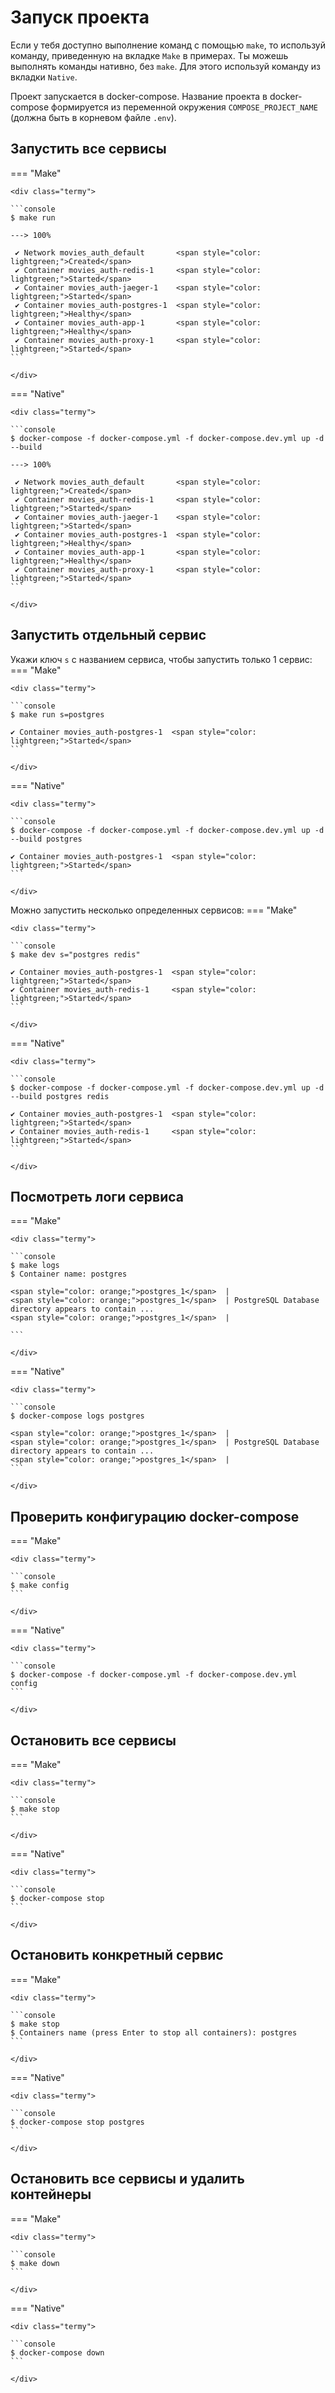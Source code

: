 # Запуск проекта

Если у тебя доступно выполнение команд с помощью `make`, то используй команду, приведенную на
вкладке `Make` в примерах. Ты можешь выполнять команды нативно, без `make`. Для этого используй команду
из вкладки `Native`.

Проект запускается в docker-compose. Название проекта в docker-compose формируется из переменной
окружения `COMPOSE_PROJECT_NAME` (должна быть в корневом файле `.env`).


## Запустить все сервисы

=== "Make"

    <div class="termy">

    ```console
    $ make run

    ---> 100%

     ✔ Network movies_auth_default       <span style="color: lightgreen;">Created</span>
     ✔ Container movies_auth-redis-1     <span style="color: lightgreen;">Started</span>
     ✔ Container movies_auth-jaeger-1    <span style="color: lightgreen;">Started</span>
     ✔ Container movies_auth-postgres-1  <span style="color: lightgreen;">Healthy</span>
     ✔ Container movies_auth-app-1       <span style="color: lightgreen;">Healthy</span>
     ✔ Container movies_auth-proxy-1     <span style="color: lightgreen;">Started</span>
    ```

    </div>

=== "Native"

    <div class="termy">

    ```console
    $ docker-compose -f docker-compose.yml -f docker-compose.dev.yml up -d --build

    ---> 100%

     ✔ Network movies_auth_default       <span style="color: lightgreen;">Created</span>
     ✔ Container movies_auth-redis-1     <span style="color: lightgreen;">Started</span>
     ✔ Container movies_auth-jaeger-1    <span style="color: lightgreen;">Started</span>
     ✔ Container movies_auth-postgres-1  <span style="color: lightgreen;">Healthy</span>
     ✔ Container movies_auth-app-1       <span style="color: lightgreen;">Healthy</span>
     ✔ Container movies_auth-proxy-1     <span style="color: lightgreen;">Started</span>
    ```

    </div>


## Запустить отдельный сервис

Укажи ключ `s` с названием сервиса, чтобы запустить только 1 сервис:
=== "Make"

    <div class="termy">

    ```console
    $ make run s=postgres

    ✔ Container movies_auth-postgres-1  <span style="color: lightgreen;">Started</span>
    ```

    </div>

=== "Native"

    <div class="termy">

    ```console
    $ docker-compose -f docker-compose.yml -f docker-compose.dev.yml up -d --build postgres

    ✔ Container movies_auth-postgres-1  <span style="color: lightgreen;">Started</span>
    ```

    </div>

Можно запустить несколько определенных сервисов:
=== "Make"

    <div class="termy">

    ```console
    $ make dev s="postgres redis"

    ✔ Container movies_auth-postgres-1  <span style="color: lightgreen;">Started</span>
    ✔ Container movies_auth-redis-1     <span style="color: lightgreen;">Started</span>
    ```

    </div>

=== "Native"

    <div class="termy">

    ```console
    $ docker-compose -f docker-compose.yml -f docker-compose.dev.yml up -d --build postgres redis

    ✔ Container movies_auth-postgres-1  <span style="color: lightgreen;">Started</span>
    ✔ Container movies_auth-redis-1     <span style="color: lightgreen;">Started</span>
    ```

    </div>


## Посмотреть логи сервиса

=== "Make"

    <div class="termy">

    ```console
    $ make logs
    $ Container name: postgres

    <span style="color: orange;">postgres_1</span>  |
    <span style="color: orange;">postgres_1</span>  | PostgreSQL Database directory appears to contain ...
    <span style="color: orange;">postgres_1</span>  |

    ```

    </div>

=== "Native"

    <div class="termy">

    ```console
    $ docker-compose logs postgres

    <span style="color: orange;">postgres_1</span>  |
    <span style="color: orange;">postgres_1</span>  | PostgreSQL Database directory appears to contain ...
    <span style="color: orange;">postgres_1</span>  |
    ```

    </div>


## Проверить конфигурацию docker-compose

=== "Make"

    <div class="termy">

    ```console
    $ make config
    ```

    </div>

=== "Native"

    <div class="termy">

    ```console
    $ docker-compose -f docker-compose.yml -f docker-compose.dev.yml config
    ```

    </div>


## Остановить все сервисы

=== "Make"

    <div class="termy">

    ```console
    $ make stop
    ```

    </div>

=== "Native"

    <div class="termy">

    ```console
    $ docker-compose stop
    ```

    </div>


## Остановить конкретный сервис

=== "Make"

    <div class="termy">

    ```console
    $ make stop
    $ Containers name (press Enter to stop all containers): postgres
    ```

    </div>

=== "Native"

    <div class="termy">

    ```console
    $ docker-compose stop postgres
    ```

    </div>


## Остановить все сервисы и удалить контейнеры

=== "Make"

    <div class="termy">

    ```console
    $ make down
    ```

    </div>

=== "Native"

    <div class="termy">

    ```console
    $ docker-compose down
    ```

    </div>
